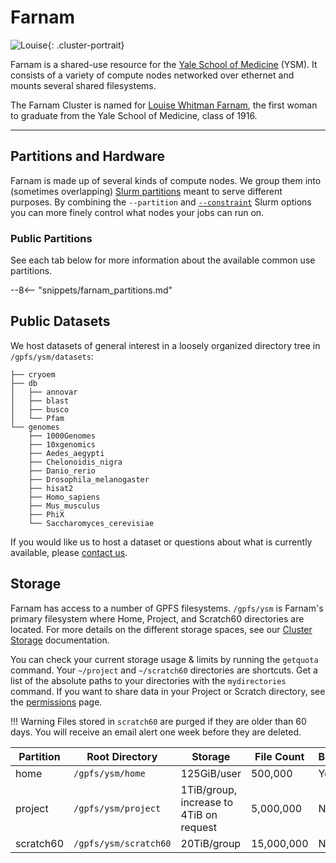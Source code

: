 # Farnam

![Louise](/img/Louise-Whitman-Farnam.jpg){: .cluster-portrait}

Farnam is a shared-use resource for the [Yale School of Medicine](https://medicine.yale.edu) (YSM). It consists of a variety of compute nodes networked over ethernet and mounts several shared filesystems.

The Farnam Cluster is named for [Louise Whitman Farnam](http://archives.yalealumnimagazine.com/issues/2006_09/old_yale.html), the first woman to graduate from the Yale School of Medicine, class of 1916.


- - -

## Partitions and Hardware

Farnam is made up of several kinds of compute nodes. We group them into  (sometimes overlapping)  [Slurm partitions](/clusters-at-yale/job-scheduling) meant to serve different purposes. By combining the `--partition` and [`--constraint`](/clusters-at-yale/job-scheduling/resource-requests#features-and-constraints) Slurm options you can more finely control what nodes your jobs can run on.

### Public Partitions

See each tab below for more information about the available common use partitions.

--8<-- "snippets/farnam_partitions.md"

## Public Datasets

We host datasets of general interest in a loosely organized directory tree in `/gpfs/ysm/datasets`:

```
├── cryoem
├── db
│   ├── annovar
│   ├── blast
│   ├── busco
│   └── Pfam
└── genomes
    ├── 1000Genomes
    ├── 10xgenomics
    ├── Aedes_aegypti
    ├── Chelonoidis_nigra
    ├── Danio_rerio
    ├── Drosophila_melanogaster
    ├── hisat2
    ├── Homo_sapiens
    ├── Mus_musculus
    ├── PhiX
    └── Saccharomyces_cerevisiae
```

If you would like us to host a dataset or questions about what is currently available, please [contact us](/#get-help).

## Storage

Farnam has access to a number of GPFS filesystems. `/gpfs/ysm` is Farnam's primary filesystem where Home, Project, and Scratch60 directories are located. For more details on the different storage spaces, see our [Cluster Storage](/clusters-at-yale/data/index) documentation.

You can check your current storage usage & limits by running the `getquota` command. Your `~/project` and `~/scratch60` directories are shortcuts. Get a list of the absolute paths to your directories with the `mydirectories` command. If you want to share data in your Project or Scratch directory, see the [permissions](/clusters-at-yale/data/permissions/) page.

!!! Warning
    Files stored in `scratch60` are purged if they are older than 60 days. You will receive an email alert one week before they are deleted.

|Partition  | Root Directory       | Storage                                 | File Count | Backups |
|-----------|----------------------|-----------------------------------------|------------|---------|
| home      | `/gpfs/ysm/home`     | 125GiB/user                             | 500,000    | Yes     |
| project   | `/gpfs/ysm/project`  | 1TiB/group, increase to 4TiB on request | 5,000,000  | No      |
| scratch60 | `/gpfs/ysm/scratch60`| 20TiB/group                             | 15,000,000 | No      |

